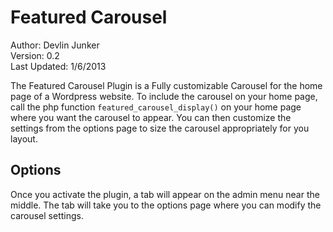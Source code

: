 Featured Carousel
=================

Author: Devlin Junker  
Version: 0.2  
Last Updated: 1/6/2013  
  
  
  
The Featured Carousel Plugin is a Fully customizable Carousel for the home page of a Wordpress website. To include the carousel on your home page, call the php function `featured_carousel_display()` on your home page where you want the carousel to appear. You can then customize the settings from the options page to size the carousel appropriately for you layout.  
  
  
  
Options
-------
Once you activate the plugin, a tab will appear on the admin menu near the middle. The tab will take you to the options page where you can modify the carousel settings.

###



